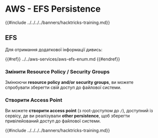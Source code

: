 # AWS - EFS Persistence

{{#include ../../../../banners/hacktricks-training.md}}

## EFS

Для отримання додаткової інформації дивись:

{{#ref}}
../../aws-services/aws-efs-enum.md
{{#endref}}

### Змінити Resource Policy / Security Groups

Змінюючи **resource policy and/or security groups**, ви можете спробувати зберегти свій доступ до файлової системи.

### Створити Access Point

Ви можете **створити access point** (з root-доступом до `/`), доступний із сервісу, де ви реалізували **other persistence**, щоб зберегти привілейований доступ до файлової системи.

{{#include ../../../../banners/hacktricks-training.md}}
